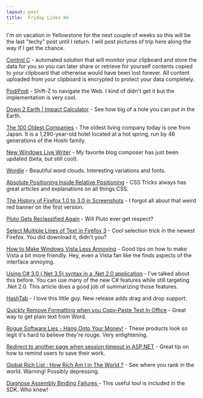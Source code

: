 ```yaml
---
layout: post
title:  Friday Links #6
---
```

I'm on vacation in Yellowstone for the next couple of weeks so this will be the last "techy" post until I return. I will post pictures of trip here along the way if I get the chance.

[Control C](http://www.controlc.com/index.php) - automated solution that will monitor your clipboard and store the data for you so you can later share or retrieve for yourself contents copied to your clipboard that otherwise would have been lost forever. All content uploaded from your clipboard is encrypted to protect your data completely.

[PodiPodi](http://www.podipodi.com/) - Shift-Z to navigate the Web. I kind of didn't get it but the implementation is very cool.

[Down 2 Earth | Impact Calculator](http://down2earth.eu/impact_calculator/) - See how big of a hole you can put in the Earth.

[The 100 Oldest Companies](http://kk.org/kk/2008/06/the-100-oldest-companies.php) - The oldest living company today is one from Japan. It is a 1,290-year-old hotel located at a hot spring, run by 46 generations of the Hoshi family.

[New Windows Live Writer](http://www.makeuseof.com/tag/take-advantage-of-the-new-windows-live-writer/) - My favorite blog composer has just been updated (beta, but still cool).

[Wordle](http://wordle.net/) - Beautiful word clouds. Interesting variations and fonts.

[Absolute Positioning Inside Relative Positioning](http://css-tricks.com/absolute-positioning-inside-relative-positioning/) - CSS Tricks always has great articles and explanations on all things CSS.

[The History of Firefox 1.0 to 3.0 in Screenshots](http://lifehacker.com/396206/the-history-of-firefox-10-to-30-in-screenshots) - I forgot all about that weird red banner on the first version.

[Pluto Gets Reclassified Again](http://www.popsci.com/military-aviation-space/article/2008-06/plutoids) - Will Pluto ever get respect?

[Select Multiple Lines of Text in Firefox 3](http://www.labnol.org/software/browsers/screencast-how-to-select-multiple-lines-of-text-in-firefox-3/3598/) - Cool selection trick in the newest Firefox. You did download it, didn't you?

[How to Make Windows Vista Less Annoying](http://lifehacker.com/5016951/how-to-make-windows-vista-less-annoying) - Good tips on how to make Vista a bit more friendly. Hey, even a Vista fan like me finds aspects of the interface annoying.

[Using C# 3.0 (.Net 3.5) syntax in a .Net 2.0 application](http://devlicio.us/blogs/derik_whittaker/archive/2008/06/16/using-c-3-0-net-3-5-syntax-in-a-net-2-0-application.aspx) - I've talked about this before. You can use many of the new C# features while still targeting .Net 2.0. This article does a good job of summarizing those features.

[HashTab](http://fileforum.betanews.com/detail/HashTab/1096345722/1) - I love this little guy. New release adds drag and drop support.

[Quickly Remove Formatting when you Copy-Paste Text In Office](http://www.labnol.org/software/tutorials/cut-copy-paste-text-remove-formatting-styles/3607/) - Great way to get plain text from Word.

[Rogue Software Lies - Hang Onto Your Money!](http://www.makeuseof.com/tag/rogue-software-lies-hang-onto-your-money/) - These products look so legit it's hard to believe they're rouge. Very enlightening.

[Redirect to another page when session timeout in ASP.NET](http://www.codeproject.com/KB/session/redirecttimeout.aspx) - Great tip on how to remind users to save their work.

[Global Rich List : How Rich Am I in The World ?](http://www.makeuseof.com/dir/global-rich-list/) - See where you rank in the world. Warning! Possibly depressing.

[Diagnose Assembly Binding Failures ](http://www.dev102.com/net/diagnose-assembly-binding-failures/%20%20%20%20%20%20%20%20%20%20%20%20%20%20http://www.dev102.com/net/diagnose-assembly-binding-failures/)- This useful tool is included in the SDK. Who knew!
